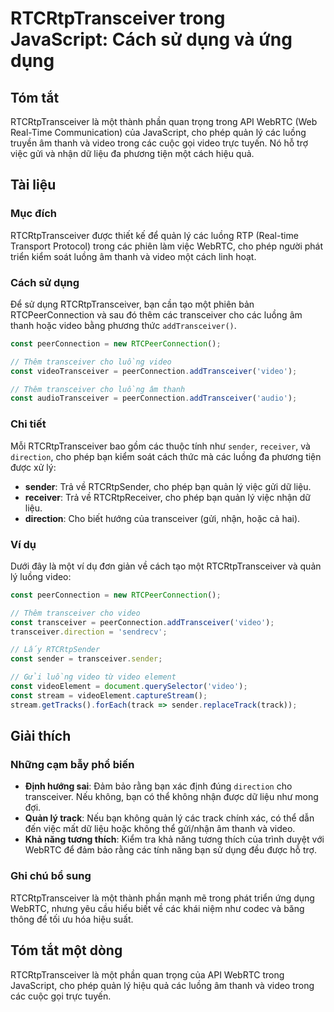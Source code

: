 <!--
Meta Description: # RTCRtpTransceiver trong JavaScript: Cách sử dụng và ứng dụng ## Tóm tắt RTCRtpTransceiver là một thành phần quan trọng trong API WebRTC (Web Real-Ti...
Meta Keywords: video, các, cho, luồng, một
-->

# RTCRtpTransceiver trong JavaScript: Cách sử dụng và ứng dụng

## Tóm tắt
RTCRtpTransceiver là một thành phần quan trọng trong API WebRTC (Web Real-Time Communication) của JavaScript, cho phép quản lý các luồng truyền âm thanh và video trong các cuộc gọi video trực tuyến. Nó hỗ trợ việc gửi và nhận dữ liệu đa phương tiện một cách hiệu quả.

## Tài liệu
### Mục đích
RTCRtpTransceiver được thiết kế để quản lý các luồng RTP (Real-time Transport Protocol) trong các phiên làm việc WebRTC, cho phép người phát triển kiểm soát luồng âm thanh và video một cách linh hoạt.

### Cách sử dụng
Để sử dụng RTCRtpTransceiver, bạn cần tạo một phiên bản RTCPeerConnection và sau đó thêm các transceiver cho các luồng âm thanh hoặc video bằng phương thức `addTransceiver()`. 

```javascript
const peerConnection = new RTCPeerConnection();

// Thêm transceiver cho luồng video
const videoTransceiver = peerConnection.addTransceiver('video');

// Thêm transceiver cho luồng âm thanh
const audioTransceiver = peerConnection.addTransceiver('audio');
```

### Chi tiết
Mỗi RTCRtpTransceiver bao gồm các thuộc tính như `sender`, `receiver`, và `direction`, cho phép bạn kiểm soát cách thức mà các luồng đa phương tiện được xử lý:

- **sender**: Trả về RTCRtpSender, cho phép bạn quản lý việc gửi dữ liệu.
- **receiver**: Trả về RTCRtpReceiver, cho phép bạn quản lý việc nhận dữ liệu.
- **direction**: Cho biết hướng của transceiver (gửi, nhận, hoặc cả hai).

### Ví dụ
Dưới đây là một ví dụ đơn giản về cách tạo một RTCRtpTransceiver và quản lý luồng video:

```javascript
const peerConnection = new RTCPeerConnection();

// Thêm transceiver cho video
const transceiver = peerConnection.addTransceiver('video');
transceiver.direction = 'sendrecv';

// Lấy RTCRtpSender
const sender = transceiver.sender;

// Gửi luồng video từ video element
const videoElement = document.querySelector('video');
const stream = videoElement.captureStream();
stream.getTracks().forEach(track => sender.replaceTrack(track));
```

## Giải thích
### Những cạm bẫy phổ biến
- **Định hướng sai**: Đảm bảo rằng bạn xác định đúng `direction` cho transceiver. Nếu không, bạn có thể không nhận được dữ liệu như mong đợi.
- **Quản lý track**: Nếu bạn không quản lý các track chính xác, có thể dẫn đến việc mất dữ liệu hoặc không thể gửi/nhận âm thanh và video.
- **Khả năng tương thích**: Kiểm tra khả năng tương thích của trình duyệt với WebRTC để đảm bảo rằng các tính năng bạn sử dụng đều được hỗ trợ.

### Ghi chú bổ sung
RTCRtpTransceiver là một thành phần mạnh mẽ trong phát triển ứng dụng WebRTC, nhưng yêu cầu hiểu biết về các khái niệm như codec và băng thông để tối ưu hóa hiệu suất.

## Tóm tắt một dòng
RTCRtpTransceiver là một phần quan trọng của API WebRTC trong JavaScript, cho phép quản lý hiệu quả các luồng âm thanh và video trong các cuộc gọi trực tuyến.